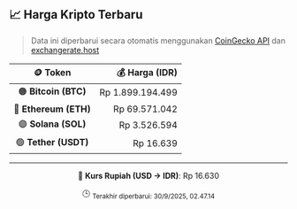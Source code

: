 

<!-- HARGA_KRIPTO -->
## 📈 Harga Kripto Terbaru

> Data ini diperbarui secara otomatis menggunakan [CoinGecko API](https://www.coingecko.com/) dan [exchangerate.host](https://exchangerate.host/)

<div align="center">

| 🪙 Token | 💰 Harga (IDR) |
|:------:|---------------:|
| 🟠 **Bitcoin (BTC)**   | Rp 1.899.194.499 |
| 🔵 **Ethereum (ETH)**  | Rp 69.571.042 |
| 🟣 **Solana (SOL)**    | Rp 3.526.594 |
| 🟢 **Tether (USDT)**   | Rp 16.639 |

---

💱 **Kurs Rupiah (USD → IDR)**: Rp 16.630

🕒 <sub>Terakhir diperbarui: 30/9/2025, 02.47.14</sub>

</div>
<!-- /HARGA_KRIPTO -->